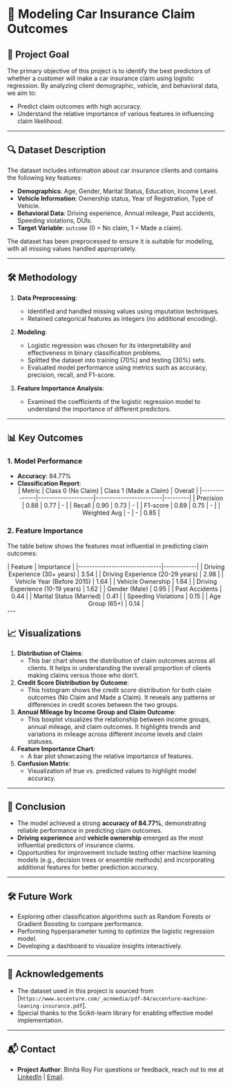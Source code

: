 # 🚗 Modeling Car Insurance Claim Outcomes

## 🏁 Project Goal
The primary objective of this project is to identify the best predictors of whether a customer will make a car insurance claim using logistic regression. By analyzing client demographic, vehicle, and behavioral data, we aim to:
- Predict claim outcomes with high accuracy.
- Understand the relative importance of various features in influencing claim likelihood.

---

## 🔍 Dataset Description
The dataset includes information about car insurance clients and contains the following key features:
- **Demographics**: Age, Gender, Marital Status, Education, Income Level.
- **Vehicle Information**: Ownership status, Year of Registration, Type of Vehicle.
- **Behavioral Data**: Driving experience, Annual mileage, Past accidents, Speeding violations, DUIs.
- **Target Variable**: `outcome` (0 = No claim, 1 = Made a claim).

The dataset has been preprocessed to ensure it is suitable for modeling, with all missing values handled appropriately.

---

## 🛠️ Methodology
1. **Data Preprocessing**:
   - Identified and handled missing values using imputation techniques.
   - Retained categorical features as integers (no additional encoding).

2. **Modeling**:
   - Logistic regression was chosen for its interpretability and effectiveness in binary classification problems.
   - Splitted the dataset into training (70%) and testing (30%) sets.
   - Evaluated model performance using metrics such as accuracy, precision, recall, and F1-score.

3. **Feature Importance Analysis**:
   - Examined the coefficients of the logistic regression model to understand the importance of different predictors.

---

## 📊 Key Outcomes
### 1. **Model Performance**
- **Accuracy**: 84.77%
- **Classification Report**:
  <div align="center">
  | Metric       | Class 0 (No Claim) | Class 1 (Made a Claim) | Overall |
  |--------------|--------------------|------------------------|---------|
  | Precision    | 0.88               | 0.77                   | -       |
  | Recall       | 0.90               | 0.73                   | -       |
  | F1-score     | 0.89               | 0.75                   | -       |
  | Weighted Avg | -                  | -                      | 0.85    |
</div>

### 2. **Feature Importance**
The table below shows the features most influential in predicting claim outcomes:
<div align="center">
| Feature                      | Importance |
|------------------------------|------------|
| Driving Experience (30+ years) | 3.54       |
| Driving Experience (20-29 years) | 2.98     |
| Vehicle Year (Before 2015)    | 1.64       |
| Vehicle Ownership             | 1.64       |
| Driving Experience (10-19 years) | 1.62    |
| Gender (Male)                 | 0.95       |
| Past Accidents                | 0.44       |
| Marital Status (Married)      | 0.41       |
| Speeding Violations           | 0.15       |
| Age Group (65+)               | 0.14       |

</div>
---

## 📈 Visualizations
1. **Distribution of Claims**:  
   - This bar chart shows the distribution of claim outcomes across all clients. It helps in understanding the overall proportion of clients making claims versus those who don't.
2. **Credit Score Distribution by Outcome**:  
   - This histogram shows the credit score distribution for both claim outcomes (No Claim and Made a Claim). It reveals any patterns or differences in credit scores between the two groups.
3. **Annual Mileage by Income Group and Claim Outcome**:  
   - This boxplot visualizes the relationship between income groups, annual mileage, and claim outcomes. It highlights trends and variations in mileage across different income levels and claim statuses.
4. **Feature Importance Chart**:
   - A bar plot showcasing the relative importance of features.
5. **Confusion Matrix**:
   - Visualization of true vs. predicted values to highlight model accuracy.

---

## 🧠 Conclusion
- The model achieved a strong **accuracy of 84.77%**, demonstrating reliable performance in predicting claim outcomes.
- **Driving experience** and **vehicle ownership** emerged as the most influential predictors of insurance claims.
- Opportunities for improvement include testing other machine learning models (e.g., decision trees or ensemble methods) and incorporating additional features for better prediction accuracy.

---

## 🛠️ Future Work
- Exploring other classification algorithms such as Random Forests or Gradient Boosting to compare performance.
- Performing hyperparameter tuning to optimize the logistic regression model.
- Developing a dashboard to visualize insights interactively.

---
## 🤝 Acknowledgements
- The dataset used in this project is sourced from [`https://www.accenture.com/_acnmedia/pdf-84/accenture-machine-leaning-insurance.pdf`].
- Special thanks to the Scikit-learn library for enabling effective model implementation.

---
## 📬 Contact
- **Project Author**: Binita Roy 
For questions or feedback, reach out to me at [LinkedIn](https://www.linkedin.com/in/binita-roy/) | [Email](mailto:binitaroy1312@gmail.com).
 


